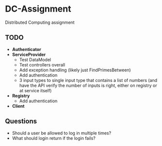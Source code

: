 # DC-Assignment
Distributed Computing assignment

## TODO
- **Authenticator**
- **ServiceProvider**
  - Test DataModel
  - Test controllers overall
  - Add exception handling (likely just FindPrimesBetween)
  - Add authentication
  - 3 input types to single input type that contains a list of numbers (and have the API verify the number of inputs is right, either on registry or at service itself)
- **Registry**
  - Add authentication
- **Client**


## Questions
- Should a user be allowed to log in multiple times?
- What should login return if the login fails?
